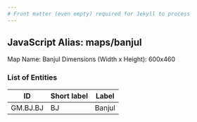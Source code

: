 ```yaml
---
# Front matter (even empty) required for Jekyll to process
---
```


## JavaScript Alias: maps/banjul

Map Name: Banjul
Dimensions (Width x Height): 600x460

### List of Entities

ID | Short label | Label
---|---|---|
GM.BJ.BJ|BJ|Banjul
